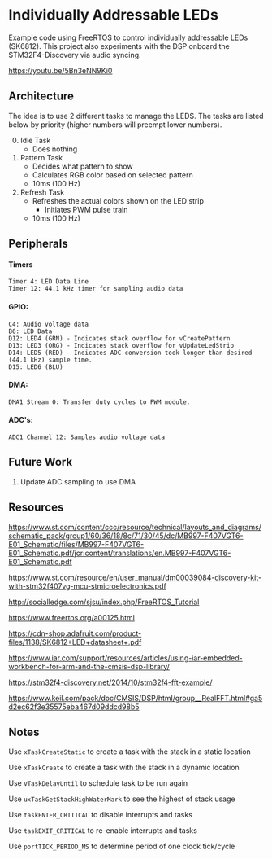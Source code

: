 # Individually Addressable LEDs

Example code using FreeRTOS to control individually addressable LEDs (SK6812).  This project also experiments with the DSP onboard the STM32F4-Discovery via audio syncing.

https://youtu.be/5Bn3eNN9Ki0

## Architecture

The idea is to use 2 different tasks to manage the LEDS. The tasks are listed below by priority (higher numbers will preempt lower numbers).

0.  Idle Task
    -  Does nothing
1.  Pattern Task
    - Decides what pattern to show
    - Calculates RGB color based on selected pattern
    - 10ms (100 Hz)
2.  Refresh Task
    - Refreshes the actual colors shown on the LED strip
        - Initiates PWM pulse train
    - 10ms (100 Hz)

## Peripherals

#### Timers

```
Timer 4: LED Data Line
Timer 12: 44.1 kHz timer for sampling audio data 
```

#### GPIO:

```
C4: Audio voltage data
B6: LED Data
D12: LED4 (GRN) - Indicates stack overflow for vCreatePattern
D13: LED3 (ORG) - Indicates stack overflow for vUpdateLedStrip
D14: LED5 (RED) - Indicates ADC conversion took longer than desired (44.1 kHz) sample time.
D15: LED6 (BLU)
```

#### DMA:
```
DMA1 Stream 0: Transfer duty cycles to PWM module.
```

#### ADC's:
```
ADC1 Channel 12: Samples audio voltage data
```

## Future Work

1.  Update ADC sampling to use DMA

## Resources

https://www.st.com/content/ccc/resource/technical/layouts_and_diagrams/schematic_pack/group1/60/36/18/8c/71/30/45/dc/MB997-F407VGT6-E01_Schematic/files/MB997-F407VGT6-E01_Schematic.pdf/jcr:content/translations/en.MB997-F407VGT6-E01_Schematic.pdf

https://www.st.com/resource/en/user_manual/dm00039084-discovery-kit-with-stm32f407vg-mcu-stmicroelectronics.pdf

http://socialledge.com/sjsu/index.php/FreeRTOS_Tutorial

https://www.freertos.org/a00125.html

https://cdn-shop.adafruit.com/product-files/1138/SK6812+LED+datasheet+.pdf

https://www.iar.com/support/resources/articles/using-iar-embedded-workbench-for-arm-and-the-cmsis-dsp-library/

https://stm32f4-discovery.net/2014/10/stm32f4-fft-example/

https://www.keil.com/pack/doc/CMSIS/DSP/html/group__RealFFT.html#ga5d2ec62f3e35575eba467d09ddcd98b5

## Notes
Use `xTaskCreateStatic` to create a task with the stack in a static location

Use `xTaskCreate` to create a task with the stack in a dynamic location

Use `vTaskDelayUntil` to schedule task to be run again

Use `uxTaskGetStackHighWaterMark` to see the highest of stack usage

Use `taskENTER_CRITICAL` to disable interrupts and tasks

Use `taskEXIT_CRITICAL` to re-enable interrupts and tasks

Use `portTICK_PERIOD_MS` to determine period of one clock tick/cycle